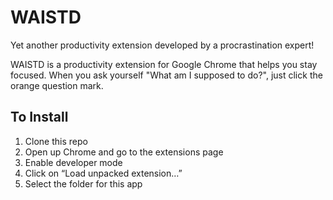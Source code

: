 # WAISTD 
Yet another productivity extension developed by a procrastination expert!

WAISTD is a productivity extension for Google Chrome that helps you stay focused. When you ask yourself "What am I supposed to do?", just click the orange question mark.

## To Install

1. Clone this repo
2. Open up Chrome and go to the extensions page
3. Enable developer mode 
4. Click on “Load unpacked extension…”
5. Select the folder for this app


